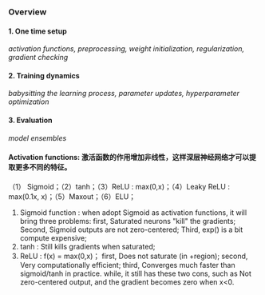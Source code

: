 
### Overview
#### 1. One time setup   
*activation functions, preprocessing, weight initialization, regularization, gradient checking*
#### 2. Training dynamics   
*babysitting the learning process, parameter updates, hyperparameter optimization*
#### 3. Evaluation   
*model ensembles*    

#### Activation functions: 激活函数的作用增加非线性，这样深层神经网络才可以提取更多不同的特征。   
（1） Sigmoid；（2）tanh；（3）ReLU : max(0,x)；（4）Leaky ReLU : max(0.1x, x)；（5）Maxout；（6）ELU；    
1. Sigmoid function : when adopt Sigmoid as activation functions, it will bring three problems: first, Saturated neurons "kill" the gradients; Second, Sigmoid outputs are not zero-centered; Third, exp() is a bit compute expensive;       
2. tanh : Still kills gradients when saturated;   
3. ReLU : f(x) = max(0,x)； first, Does not saturate (in +region); second, Very computationally efficient; third, Converges much faster than sigmoid/tanh in practice. while, it still has these two cons, such as Not zero-centered output, and the gradient becomes zero when x<0.   






